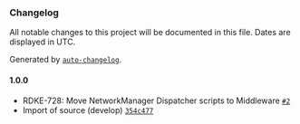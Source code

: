 ### Changelog

All notable changes to this project will be documented in this file. Dates are displayed in UTC.

Generated by [`auto-changelog`](https://github.com/CookPete/auto-changelog).

#### 1.0.0

- RDKE-728: Move NetworkManager Dispatcher scripts to Middleware [`#2`](https://github.com/rdkcentral/meta-rdk-auxiliary/pull/2)
- Import of source (develop) [`354c477`](https://github.com/rdkcentral/meta-rdk-auxiliary/commit/354c4771a80d184870662445b0bcfcba40272e45)
